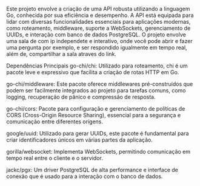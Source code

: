 Este projeto envolve a criação de uma API robusta utilizando a linguagem Go, conhecida por sua eficiência e desempenho. 
A API está equipada para lidar com diversas funcionalidades essenciais para aplicações modernas, como roteamento, middleware, suporte a WebSockets, gerenciamento de UUIDs, e interação com banco de dados PostgreSQL.
O projeto envolve uma sala de com ip independete e interativo, onde você pode abrir e fazer uma pergunta por exemplo, e ser respondido igualmente em tempo real, além de, compartilhar a sala atraves do link.


Dependências Principais
go-chi/chi: Utilizado para roteamento, chi é um pacote leve e expressivo que facilita a criação de rotas HTTP em Go.

go-chi/middleware: Este pacote oferece middlewares pré-construídos que podem ser facilmente integrados ao projeto para tarefas comuns, como logging, recuperação de pânico e compressão de resposta.

go-chi/cors: Pacote para configuração e gerenciamento de políticas de CORS (Cross-Origin Resource Sharing), essencial para a segurança e comunicação entre diferentes origens.

google/uuid: Utilizado para gerar UUIDs, este pacote é fundamental para criar identificadores únicos em várias partes da aplicação.

gorilla/websocket: Implementa WebSockets, permitindo comunicação em tempo real entre o cliente e o servidor.

jackc/pgx: Um driver PostgreSQL de alta performance e interface de conexão que é usado para a interação com o banco de dados.
